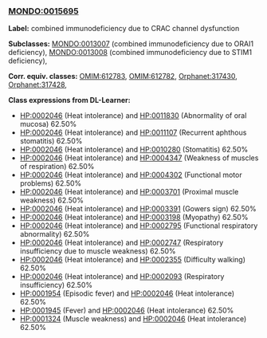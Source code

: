 
### [MONDO:0015695](http://purl.obolibrary.org/obo/MONDO_0015695)
**Label:** combined immunodeficiency due to CRAC channel dysfunction

**Subclasses:** [MONDO:0013007](http://purl.obolibrary.org/obo/MONDO_0013007) (combined immunodeficiency due to ORAI1 deficiency), [MONDO:0013008](http://purl.obolibrary.org/obo/MONDO_0013008) (combined immunodeficiency due to STIM1 deficiency), 

**Corr. equiv. classes:** [OMIM:612783](http://purl.obolibrary.org/obo/OMIM_612783), [OMIM:612782](http://purl.obolibrary.org/obo/OMIM_612782), [Orphanet:317430](http://www.orpha.net/ORDO/Orphanet_317430), [Orphanet:317428](http://www.orpha.net/ORDO/Orphanet_317428), 

**Class expressions from DL-Learner:**

- [HP:0002046](http://purl.obolibrary.org/obo/HP_0002046) (Heat intolerance) and [HP:0011830](http://purl.obolibrary.org/obo/HP_0011830) (Abnormality of oral mucosa) 62.50%
- [HP:0002046](http://purl.obolibrary.org/obo/HP_0002046) (Heat intolerance) and [HP:0011107](http://purl.obolibrary.org/obo/HP_0011107) (Recurrent aphthous stomatitis) 62.50%
- [HP:0002046](http://purl.obolibrary.org/obo/HP_0002046) (Heat intolerance) and [HP:0010280](http://purl.obolibrary.org/obo/HP_0010280) (Stomatitis) 62.50%
- [HP:0002046](http://purl.obolibrary.org/obo/HP_0002046) (Heat intolerance) and [HP:0004347](http://purl.obolibrary.org/obo/HP_0004347) (Weakness of muscles of respiration) 62.50%
- [HP:0002046](http://purl.obolibrary.org/obo/HP_0002046) (Heat intolerance) and [HP:0004302](http://purl.obolibrary.org/obo/HP_0004302) (Functional motor problems) 62.50%
- [HP:0002046](http://purl.obolibrary.org/obo/HP_0002046) (Heat intolerance) and [HP:0003701](http://purl.obolibrary.org/obo/HP_0003701) (Proximal muscle weakness) 62.50%
- [HP:0002046](http://purl.obolibrary.org/obo/HP_0002046) (Heat intolerance) and [HP:0003391](http://purl.obolibrary.org/obo/HP_0003391) (Gowers sign) 62.50%
- [HP:0002046](http://purl.obolibrary.org/obo/HP_0002046) (Heat intolerance) and [HP:0003198](http://purl.obolibrary.org/obo/HP_0003198) (Myopathy) 62.50%
- [HP:0002046](http://purl.obolibrary.org/obo/HP_0002046) (Heat intolerance) and [HP:0002795](http://purl.obolibrary.org/obo/HP_0002795) (Functional respiratory abnormality) 62.50%
- [HP:0002046](http://purl.obolibrary.org/obo/HP_0002046) (Heat intolerance) and [HP:0002747](http://purl.obolibrary.org/obo/HP_0002747) (Respiratory insufficiency due to muscle weakness) 62.50%
- [HP:0002046](http://purl.obolibrary.org/obo/HP_0002046) (Heat intolerance) and [HP:0002355](http://purl.obolibrary.org/obo/HP_0002355) (Difficulty walking) 62.50%
- [HP:0002046](http://purl.obolibrary.org/obo/HP_0002046) (Heat intolerance) and [HP:0002093](http://purl.obolibrary.org/obo/HP_0002093) (Respiratory insufficiency) 62.50%
- [HP:0001954](http://purl.obolibrary.org/obo/HP_0001954) (Episodic fever) and [HP:0002046](http://purl.obolibrary.org/obo/HP_0002046) (Heat intolerance) 62.50%
- [HP:0001945](http://purl.obolibrary.org/obo/HP_0001945) (Fever) and [HP:0002046](http://purl.obolibrary.org/obo/HP_0002046) (Heat intolerance) 62.50%
- [HP:0001324](http://purl.obolibrary.org/obo/HP_0001324) (Muscle weakness) and [HP:0002046](http://purl.obolibrary.org/obo/HP_0002046) (Heat intolerance) 62.50%


